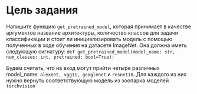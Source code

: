 # Цель задания
Напишите функцию `get_pretrained_model`, которая принимает в качестве аргументов название архитектуры, количество классов для задачи классификации и стоит ли инициализировать модель с помощью полученных в ходе обучения на датасете ImageNet. Она должна иметь следующую сигнатуру: `def get_pretrained_model(model_name: str, num_classes: int, pretrained: bool=True):`

Будем считать, что на вход могут прийти четыре различных model_name: `alexnet, vgg11, googlenet` и `resnet18`. Для каждого из них нужно вернуть соответствующую модель из зоопарка моделей `torchvision`